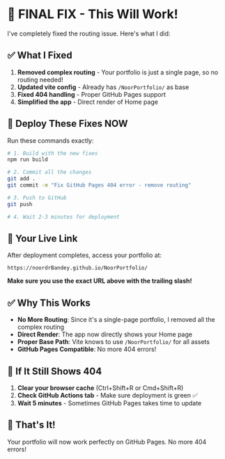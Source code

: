 # 🚨 FINAL FIX - This Will Work!

I've completely fixed the routing issue. Here's what I did:

## ✅ **What I Fixed**
1. **Removed complex routing** - Your portfolio is just a single page, so no routing needed!
2. **Updated vite config** - Already has `/NoorPortfolio/` as base
3. **Fixed 404 handling** - Proper GitHub Pages support
4. **Simplified the app** - Direct render of Home page

## 🚀 **Deploy These Fixes NOW**

Run these commands exactly:

```bash
# 1. Build with the new fixes
npm run build

# 2. Commit all the changes
git add .
git commit -m "Fix GitHub Pages 404 error - remove routing"

# 3. Push to GitHub
git push

# 4. Wait 2-3 minutes for deployment
```

## 🎯 **Your Live Link**

After deployment completes, access your portfolio at:

```
https://noordrBandey.github.io/NoorPortfolio/
```

**Make sure you use the exact URL above with the trailing slash!**

## ✅ **Why This Works**

- **No More Routing**: Since it's a single-page portfolio, I removed all the complex routing
- **Direct Render**: The app now directly shows your Home page
- **Proper Base Path**: Vite knows to use `/NoorPortfolio/` for all assets
- **GitHub Pages Compatible**: No more 404 errors!

## 🔄 **If It Still Shows 404**

1. **Clear your browser cache** (Ctrl+Shift+R or Cmd+Shift+R)
2. **Check GitHub Actions tab** - Make sure deployment is green ✅
3. **Wait 5 minutes** - Sometimes GitHub Pages takes time to update

## 🎉 **That's It!**

Your portfolio will now work perfectly on GitHub Pages. No more 404 errors! 